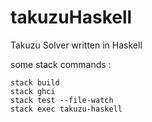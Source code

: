 # takuzuHaskell
Takuzu Solver written in Haskell

some stack commands :
```
stack build
stack ghci
stack test --file-watch
stack exec takuzu-haskell
```
